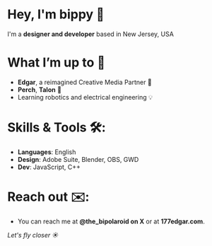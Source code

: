 # Hey, I'm bippy 👋

I'm a **designer and developer** based in New Jersey, USA

# What I’m up to 🔧
- **Edgar**, a reimagined Creative Media Partner 🎨
- **Perch**, **Talon** 🚀
- Learning robotics and electrical engineering 💡

# Skills & Tools 🛠:
- **Languages**: English
- **Design**: Adobe Suite, Blender, OBS, GWD
- **Dev**: JavaScript, C++

# Reach out ✉️:
- You can reach me at **@the_bipolaroid on X** or at **177edgar.com**.

*Let's fly closer ☀️*


<!---
bippolaroid/bippolaroid is a ✨ special ✨ repository because its `README.md` (this file) appears on your GitHub profile.
You can click the Preview link to take a look at your changes.
--->
